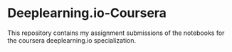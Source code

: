 # Deeplearning.io-Coursera
This repository contains my assignment submissions of the notebooks for the coursera deeplearning.io specialization.
